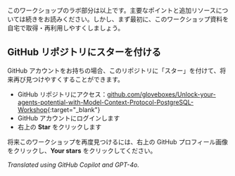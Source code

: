 このワークショップのラボ部分は以上です。主要なポイントと追加リソースについては続きをお読みください。しかし、まず最初に、このワークショップ資料を自宅で取得・再利用しやすくしましょう。

## GitHub リポジトリにスターを付ける

GitHub アカウントをお持ちの場合、このリポジトリに「スター」を付けて、将来再び見つけやすくすることができます。

* GitHub リポジトリにアクセス：[github.com/gloveboxes/Unlock-your-agents-potential-with-Model-Context-Protocol-PostgreSQL-Workshop](https://github.com/gloveboxes/Unlock-your-agents-potential-with-Model-Context-Protocol-PostgreSQL-Workshop){:target="_blank"}
* GitHub アカウントにログインします
* 右上の **Star** をクリックします

将来このワークショップを再度見つけるには、右上の GitHub プロフィール画像をクリックし、**Your stars** をクリックしてください。

*Translated using GitHub Copilot and GPT-4o.*
